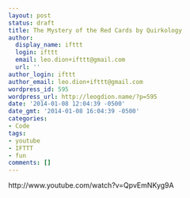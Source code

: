 ```yaml
---
layout: post
status: draft
title: The Mystery of the Red Cards by Quirkology
author:
  display_name: ifttt
  login: ifttt
  email: leo.dion+ifttt@gmail.com
  url: ''
author_login: ifttt
author_email: leo.dion+ifttt@gmail.com
wordpress_id: 595
wordpress_url: http://leogdion.name/?p=595
date: '2014-01-08 12:04:39 -0500'
date_gmt: '2014-01-08 16:04:39 -0500'
categories:
- Code
tags:
- youtube
- IFTTT
- fun
comments: []
---
```

<p>http:&#47;&#47;www.youtube.com&#47;watch?v=QpvEmNKyg9A</p>
